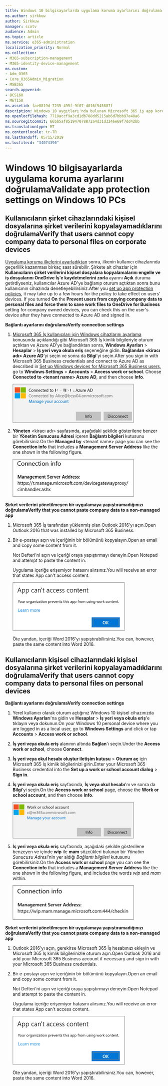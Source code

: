 ```yaml
---
title: Windows 10 bilgisayarlarda uygulama koruma ayarlarını doğrulama
ms.author: sirkkuw
author: Sirkkuw
manager: scotv
audience: Admin
ms.topic: article
ms.service: o365-administration
localization_priority: Normal
ms.collection:
- M365-subscription-management
- M365-identity-device-management
ms.custom:
- Adm_O365
- Core_O365Admin_Migration
- MSB365
search.appverid:
- BCS160
- MET150
ms.assetid: fae8819d-7235-495f-9f07-d016f545887f
description: Windows 10 aygıtları'nda bulunan Microsoft 365 iş app koruma ayarlarını doğrulamak öğrenin.
ms.openlocfilehash: 7710accf9a3cd1db788dd5215ab6d7bbb97e48a6
ms.sourcegitcommit: 66bb5af851947078872a4d31d3246e69f7dd42bb
ms.translationtype: MT
ms.contentlocale: tr-TR
ms.lasthandoff: 05/15/2019
ms.locfileid: "34074390"
---
```

# <a name="validate-app-protection-settings-on-windows-10-pcs"></a><span data-ttu-id="d5c85-103">Windows 10 bilgisayarlarda uygulama koruma ayarlarını doğrulama</span><span class="sxs-lookup"><span data-stu-id="d5c85-103">Validate app protection settings on Windows 10 PCs</span></span>

## <a name="verify-that-users-cannot-copy-company-data-to-personal-files-on-corporate-devices"></a><span data-ttu-id="d5c85-104">Kullanıcıların şirket cihazlarındaki kişisel dosyalarına şirket verilerini kopyalayamadıklarını doğrulama</span><span class="sxs-lookup"><span data-stu-id="d5c85-104">Verify that users cannot copy company data to personal files on corporate devices</span></span>

<span data-ttu-id="d5c85-p101">[Uygulama koruma ilkelerini ayarladıktan](protection-settings-for-windows-10-devices.md) sonra, ilkenin kullanıcı cihazlarında geçerlilik kazanması birkaç saat sürebilir. Şirkete ait cihazlar için **Kullanıcıların şirket verilerini kişisel dosyalara kopyalamalarını engelle ve iş dosyalarını OneDrive İş'e kaydetmelerini zorla** ayarını **Açık** duruma getirdiyseniz, kullanıcılar Azure AD'ye bağlanıp oturum açtıktan sonra bunu kullanıcının cihazında denetleyebilirsiniz.</span><span class="sxs-lookup"><span data-stu-id="d5c85-p101">After you [set up app protection policies](protection-settings-for-windows-10-devices.md), it may take up to a few hours for the policy to take effect on users' devices. If you turned **On** the **Prevent users from copying company data to personal files and force them to save work files to OneDrive for Business** setting for company owned devices, you can check this on the user's device after they have connected to Azure AD and signed in.</span></span> 
  
 <span data-ttu-id="d5c85-107">**Bağlantı ayarlarını doğrulama**</span><span class="sxs-lookup"><span data-stu-id="d5c85-107">**Verify connection settings**</span></span>
  
1. <span data-ttu-id="d5c85-p102">[Microsoft 365 İş kullanıcıları için Windows cihazlarını ayarlama](set-up-windows-devices.md) konusunda açıklandığı gibi Microsoft 365 İş kimlik bilgileriyle oturum açtıktan ve Azure AD'ye bağlandıktan sonra, **Windows Ayarları** \> **Hesaplar** \> **İş yeri veya okula eriş** seçeneğine gidin. **Bağlanılan \<kiracı adı\> Azure AD**'yi seçin ve sonra da **Bilgi**'yi seçin.</span><span class="sxs-lookup"><span data-stu-id="d5c85-p102">After you sign in with Microsoft 365 Business credentials and connect to Azure AD as described in [Set up Windows devices for Microsoft 365 Business users](set-up-windows-devices.md), go to **Windows Settings** \> **Accounts** \> **Access work or school**. Choose **Connected to \<tenant name\> Azure AD**, and then choose **Info**.</span></span>
    
    ![Click or tap Info on the Connected to Azure AD dialog.](media/a36ede2b-d1a0-4d4e-8ea7-af39b4b63890.png)
  
2. <span data-ttu-id="d5c85-111">**Yöneten** \<kiracı adı\> sayfasında, aşağıdaki şekilde gösterilene benzer bir **Yönetim Sunucusu Adresi** içeren **Bağlantı bilgileri** kutusunu görebilirsiniz.</span><span class="sxs-lookup"><span data-stu-id="d5c85-111">On the **Managed by** \<tenant name\> page you can see the **Connection info** that includes a **Management Server Address** like the one shown in the following figure.</span></span> 
    
    ![Managed by page shows connection info of the device manager URL.](media/47515a8e-2d0c-4bea-99f0-6b2545b88a11.png)
  
 <span data-ttu-id="d5c85-113">**Şirket verilerini yönetilmeyen bir uygulamaya yapıştıramadığınızı doğrulama**</span><span class="sxs-lookup"><span data-stu-id="d5c85-113">**Verify that you cannot paste company data to a non-managed app**</span></span>
  
1. <span data-ttu-id="d5c85-114">Microsoft 365 İş tarafından yüklenmiş olan Outlook 2016'yı açın.</span><span class="sxs-lookup"><span data-stu-id="d5c85-114">Open Outlook 2016 that was installed by Microsoft 365 Business.</span></span>
    
2. <span data-ttu-id="d5c85-115">Bir e-postayı açın ve içeriğinin bir bölümünü kopyalayın.</span><span class="sxs-lookup"><span data-stu-id="d5c85-115">Open an email and copy some content from it.</span></span>
    
    <span data-ttu-id="d5c85-116">Not Defteri'ni açın ve içeriği oraya yapıştırmayı deneyin.</span><span class="sxs-lookup"><span data-stu-id="d5c85-116">Open Notepad and attempt to paste the content in.</span></span>
    
    <span data-ttu-id="d5c85-117">Uygulama içeriğe erişemiyor hatasını alırsınız.</span><span class="sxs-lookup"><span data-stu-id="d5c85-117">You will receive an error that states App can't access content.</span></span>
    
    ![A dialog that states app can't access content when you paste into an unmanaged app.](media/5e82b154-cf2f-43c8-ae80-b45d8ad80e56.png)
  
    <span data-ttu-id="d5c85-119">Öte yandan, içeriği Word 2016'yı yapıştırabilirsiniz.</span><span class="sxs-lookup"><span data-stu-id="d5c85-119">You can, however, paste the same content into Word 2016.</span></span>
    
## <a name="verify-that-users-cannot-copy-company-data-to-personal-files-on-personal-devices"></a><span data-ttu-id="d5c85-120">Kullanıcıların kişisel cihazlarındaki kişisel dosyalarına şirket verilerini kopyalayamadıklarını doğrulama</span><span class="sxs-lookup"><span data-stu-id="d5c85-120">Verify that users cannot copy company data to personal files on personal devices</span></span>

 <span data-ttu-id="d5c85-121">**Bağlantı ayarlarını doğrulama**</span><span class="sxs-lookup"><span data-stu-id="d5c85-121">**Verify connection settings**</span></span>
  
1. <span data-ttu-id="d5c85-122">Yerel kullanıcı olarak oturum açtığınız Windows 10 kişisel cihazınızda **Windows Ayarları**'na gidin ve **Hesaplar** \> **İş yeri veya okula eriş**'e tıklayın veya dokunun.</span><span class="sxs-lookup"><span data-stu-id="d5c85-122">On your Windows 10 personal device where you are logged in as a local user, go to **Windows Settings** and click or tap **Accounts** \> **Access work or school**.</span></span>
    
2. <span data-ttu-id="d5c85-123">**İş yeri veya okula eriş** alanının altında **Bağlan**'ı seçin.</span><span class="sxs-lookup"><span data-stu-id="d5c85-123">Under the **Access work or school**, choose **Connect**.</span></span>
    
3. <span data-ttu-id="d5c85-124">**İş yeri veya okul hesabı oluştur iletişim kutusu** \> **Oturum aç** için Microsoft 365 İş kimlik bilgilerinizi girin.</span><span class="sxs-lookup"><span data-stu-id="d5c85-124">Enter your Microsoft 365 Business credential into the **Set up a work or school account dialog** \> **Sign in**.</span></span>
    
4. <span data-ttu-id="d5c85-125">**İş yeri veya okula eriş** sayfasında, **İş veya okul hesabı**'nı ve sonra da **Bilgi**'yi seçin.</span><span class="sxs-lookup"><span data-stu-id="d5c85-125">On the **Access work or school** page, choose the **Work or school account**, and then choose **Info**.</span></span>
    
    ![Click or tap Info on the Work or school account dalog.](media/63bd8b32-cb32-4afa-8ce0-6070ac403abc.png)
  
5. <span data-ttu-id="d5c85-127">**İş yeri veya okula eriş** sayfasında, aşağıdaki şekilde gösterilene benzeyen ve içinde  **wip**  ile  **mam**  sözcükleri bulunan bir *Yönetim Sunucusu Adresi*'nin yer aldığı *Bağlantı bilgileri* kutusunu görebilirsiniz.</span><span class="sxs-lookup"><span data-stu-id="d5c85-127">On the **Access work or school** page you can see the **Connection info** that includes a **Management Server Address** like the one shown in the following figure, and includes the words  *wip*  and  *mam*  within.</span></span> 
    
    ![Managed by page shows connection info URL that includes the words mam and wpi.](media/abd4eaf4-44fa-4538-a3e8-1e0d331dfe1e.png)
  
 <span data-ttu-id="d5c85-129">**Şirket verilerini yönetilmeyen bir uygulamaya yapıştıramadığınızı doğrulama**</span><span class="sxs-lookup"><span data-stu-id="d5c85-129">**Verify that you cannot paste company data to a non-managed app**</span></span>
  
1. <span data-ttu-id="d5c85-130">Outlook 2016'yı açın, gerekirse Microsoft 365 İş hesabınızı ekleyin ve Microsoft 365 İş kimlik bilgilerinizle oturum açın.</span><span class="sxs-lookup"><span data-stu-id="d5c85-130">Open Outlook 2016 and add your Microsoft 365 Business account if necessary and sign in with your Microsoft 365 Business credentials.</span></span>
    
2. <span data-ttu-id="d5c85-131">Bir e-postayı açın ve içeriğinin bir bölümünü kopyalayın.</span><span class="sxs-lookup"><span data-stu-id="d5c85-131">Open an email and copy some content from it.</span></span>
    
    <span data-ttu-id="d5c85-132">Not Defteri'ni açın ve içeriği oraya yapıştırmayı deneyin.</span><span class="sxs-lookup"><span data-stu-id="d5c85-132">Open Notepad and attempt to paste the content in.</span></span>
    
    <span data-ttu-id="d5c85-133">Uygulama içeriğe erişemiyor hatasını alırsınız.</span><span class="sxs-lookup"><span data-stu-id="d5c85-133">You will receive an error that states App can't access content.</span></span>
    
    ![A dialog that states app can't access content when you paste into an unmanaged app.](media/5e82b154-cf2f-43c8-ae80-b45d8ad80e56.png)
  
    <span data-ttu-id="d5c85-135">Öte yandan, içeriği Word 2016'yı yapıştırabilirsiniz.</span><span class="sxs-lookup"><span data-stu-id="d5c85-135">You can, however, paste the same content into Word 2016.</span></span>
    

